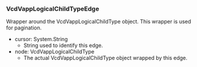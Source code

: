 ### VcdVappLogicalChildTypeEdge
Wrapper around the VcdVappLogicalChildType object. This wrapper is used for pagination.

- cursor: System.String
  - String used to identify this edge.
- node: VcdVappLogicalChildType
  - The actual VcdVappLogicalChildType object wrapped by this edge.
